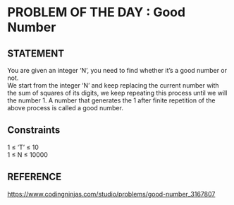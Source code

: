 # PROBLEM OF THE DAY : Good Number

## STATEMENT 
You are given an integer ‘N’, you need to find whether it’s a good number or not.<br>
We start from the integer ‘N’ and keep replacing the current number with the sum of squares of its digits, we keep repeating this process until we will the number 1. A number that generates the 1 after finite repetition of the above process is called a good number.
<br>

## Constraints

1 ≤ ‘T’ ≤ 10      <br>
1 ≤ N ≤ 10000 
## REFERENCE 

https://www.codingninjas.com/studio/problems/good-number_3167807